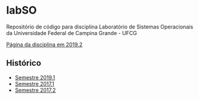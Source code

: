 # labSO

Repositório de código para disciplina Laboratório de Sistemas Operacionais da Universidade Federal de Campina Grande - UFCG

[Página da disciplina em 2019.2](https://thiagomanel.github.io/prso20192)

## Histórico

* [Semestre 2019.1](https://thiagomanel.github.io/prso20191 "Semestre 2019.1")
* [Semestre 2017.1](https://sites.google.com/site/thiagomanel/home/labso_2017-1 "Semestre 2017.1")
* [Semestre 2017.2](https://sites.google.com/site/thiagomanel/home/labso_2017-2 "Semestre 2017.2")
